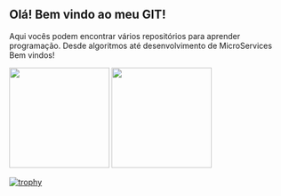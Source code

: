## Olá! Bem vindo ao meu GIT! 

Aqui vocês podem encontrar vários repositórios para aprender programação. Desde algoritmos até desenvolvimento de MicroServices
Bem vindos!
 <div>

  <img height="180em" src="https://github-readme-stats.vercel.app/api?username=professorisidro&show_icons=true&theme=dracula&include_all_commits=true&count_private=true"/>
  <img height="180em" src="https://github-readme-stats.vercel.app/api/top-langs/?username=professorisidro&layout=compact&langs_count=16&theme=dracula"/>
</div>

[![trophy](https://github-profile-trophy.vercel.app/?username=professorisidro)](https://github.com/ryo-ma/github-profile-trophy)

<!--
**professorisidro/professorisidro** is a ✨ _special_ ✨ repository because its `README.md` (this file) appears on your GitHub profile.

Here are some ideas to get you started:

- 🔭 I’m currently working on ...
- 🌱 I’m currently learning ...
- 👯 I’m looking to collaborate on ...
- 🤔 I’m looking for help with ...
- 💬 Ask me about ...
- 📫 How to reach me: ...
- 😄 Pronouns: ...
- ⚡ Fun fact: ...
-->
